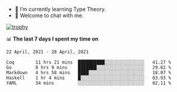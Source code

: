 <!--
### Hi there 👋

- 🤔 I was learning formal verification with Coq formally, but want to **build things** now.
- 😬 I am broadly interested in **computer systems** and **programming languages** (just a beginner 🥺).
- 🤩 (I hope I can) code for fun!

<img src="https://github-readme-stats.vercel.app/api?username=xxchan&show_icons=true&icon_color=0366d6&text_color=24292e&bg_color=ffffff&hide_title=true" />

---
-->


- 🌱 I’m currently learning Type Theory.
- 💬 Welcome to chat with me.


[![trophy](https://github-profile-trophy.vercel.app/?username=xxchan&theme=flat)](https://github.com/xxchan)


📊 **The last 7 days I spent my time on** 

<!--START_SECTION:waka-->
```text
22 April, 2021 - 28 April, 2021

Coq        11 hrs 21 mins  ██████████░░░░░░░░░░░░░░░   41.27 % 
Go         8 hrs 9 mins    ███████░░░░░░░░░░░░░░░░░░   29.62 % 
Markdown   4 hrs 58 mins   ████░░░░░░░░░░░░░░░░░░░░░   18.07 % 
Haskell    1 hr 4 mins     █░░░░░░░░░░░░░░░░░░░░░░░░   03.93 % 
YAML       34 mins         ░░░░░░░░░░░░░░░░░░░░░░░░░   02.11 %
```
<!--END_SECTION:waka-->

<!--
**xxchan/xxchan** is a ✨ _special_ ✨ repository because its `README.md` (this file) appears on your GitHub profile.

Here are some ideas to get you started:

- 🔭 I’m currently working on ...
- 🌱 I’m currently learning ...
- 👯 I’m looking to collaborate on ...
- 🤔 I’m looking for help with ...
- 💬 Ask me about ...
- 📫 How to reach me: ...
- 😄 Pronouns: ...
- ⚡ Fun fact: ...
-->
